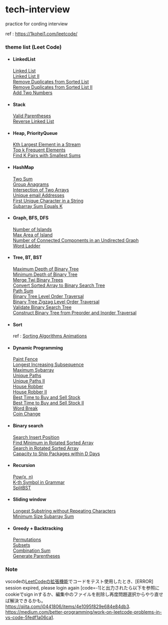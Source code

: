 # tech-interview
practice for cording interview

ref : https://1kohei1.com/leetcode/

### theme list (Leet Code)
- #### LinkedList
    [Linked List](https://leetcode.com/problems/linked-list-cycle/)  
    [Linked List II](https://leetcode.com/problems/linked-list-cycle-ii/)  
    [Remove Duplicates from Sorted List](https://leetcode.com/problems/remove-duplicates-from-sorted-list/)  
    [Remove Duplicates from Sorted List II](https://leetcode.com/problems/remove-duplicates-from-sorted-list-ii/)   
    [Add Two Numbers](https://leetcode.com/problems/add-two-numbers/)  

- #### Stack
    [Valid Parentheses](https://leetcode.com/problems/valid-parentheses/)   
    [Reverse Linked List](https://leetcode.com/problems/reverse-linked-list/)   

- #### Heap, PriorityQueue
    [Kth Largest Element in a Stream](https://leetcode.com/problems/kth-largest-element-in-a-stream/)  
    [Top k Frequent Elements](https://leetcode.com/problems/top-k-frequent-elements/)  
    [Find K Pairs with Smallest Sums](https://leetcode.com/problems/find-k-pairs-with-smallest-sums/)  
    
- #### HashMap
    [Two Sum](https://leetcode.com/problems/two-sum/)  
    [Group Anagrams](https://leetcode.com/problems/group-anagrams/)  
    [Intersection of Two Arrays](https://leetcode.com/problems/intersection-of-two-arrays/)  
    [Unique email Addresses](https://leetcode.com/problems/unique-email-addresses/)  
    [First Unique Character in a String](https://leetcode.com/problems/first-unique-character-in-a-string/)  
    [Subarray Sum Equals K](https://leetcode.com/problems/subarray-sum-equals-k/)  

- #### Graph, BFS, DFS
    [Number of Islands](https://leetcode.com/problems/number-of-islands/)  
    [Max Area of Island](https://leetcode.com/problems/max-area-of-island/)   
    [Number of Connected Components in an Undirected Graph](https://leetcode.com/problems/number-of-connected-components-in-an-undirected-graph/)  
    [Word Ladder](https://leetcode.com/problems/word-ladder/)  

- #### Tree, BT, BST
    [Maximum Depth of Binary Tree](https://leetcode.com/problems/maximum-depth-of-binary-tree/)  
    [Minimum Depth of Binary Tree](https://leetcode.com/problems/minimum-depth-of-binary-tree/)  
    [Merge Twi Binary Trees](https://leetcode.com/problems/merge-two-binary-trees/)  
    [Convert Sorted Array to Binary Search Tree](https://leetcode.com/problems/convert-sorted-array-to-binary-search-tree/)  
    [Path Sum](https://leetcode.com/problems/path-sum/)  
    [Binary Tree Level Order Traversal](https://leetcode.com/problems/binary-tree-level-order-traversal/)  
    [Binary Tree Zigzag Level Order Traversal](https://leetcode.com/problems/binary-tree-zigzag-level-order-traversal/)  
    [Validate Binary Search Tree](https://leetcode.com/problems/validate-binary-search-tree/)  
    [Construct Binary Tree from Preorder and Inorder Traversal](https://leetcode.com/problems/construct-binary-tree-from-preorder-and-inorder-traversal/)  
    
- #### Sort
    ref : [Sorting Algorithms Animations](https://www.toptal.com/developers/sorting-algorithms)  

- #### Dynamic Programming
    [Paint Fence](https://leetcode.com/problems/paint-fence/)  
    [Longest Increasing Subsequence](https://leetcode.com/problems/longest-increasing-subsequence/)  
    [Maximum Sybarray](https://leetcode.com/problems/maximum-subarray/)  
    [Unique Paths](https://leetcode.com/problems/unique-paths/)  
    [Unique Paths II](https://leetcode.com/problems/unique-paths-ii/)   
    [House Robber](https://leetcode.com/problems/house-robber/)  
    [House Robber II](https://leetcode.com/problems/house-robber-ii/)   
    [Best Time to Buy and Sell Stock](https://leetcode.com/problems/best-time-to-buy-and-sell-stock/)  
    [Best Time to Buy and Sell Stock II](https://leetcode.com/problems/best-time-to-buy-and-sell-stock-ii/)   
    [Word Break](https://leetcode.com/problems/word-break/)  
    [Coin Change](https://leetcode.com/problems/coin-change/)   

- #### Binary search
    [Search Insert Position](https://leetcode.com/problems/search-insert-position/)  
    [Find Minimum in Rotated Sorted Array](https://leetcode.com/problems/find-minimum-in-rotated-sorted-array/)  
    [Search in Rotated Sorted Array](https://leetcode.com/problems/search-in-rotated-sorted-array/)  
    [Capacity to Ship Packages within D Days](https://leetcode.com/problems/capacity-to-ship-packages-within-d-days/)  

- #### Recursion
    [Pow(x, n)](https://leetcode.com/problems/powx-n/)  
    [K-th Symbol in Grammar](https://leetcode.com/problems/k-th-symbol-in-grammar/)  
    [SplitBST](https://leetcode.com/problems/split-bst/)  

- #### Sliding window
    [Longest Substring without Repeating Characters](https://leetcode.com/problems/longest-substring-without-repeating-characters/)  
    [Minimum Size Subarray Sum](https://leetcode.com/problems/minimum-size-subarray-sum/)  

- #### Greedy + Backtracking
    [Permutations](https://leetcode.com/problems/permutations/)  
    [Subsets](https://leetcode.com/problems/subsets/)  
    [Combination Sum](https://leetcode.com/problems/combination-sum/)  
    [Generate Parentheses](https://leetcode.com/problems/generate-parentheses/)  


### Note
vscodeの[LeetCodeの拡張機能](LeetCode.vscode-leetcode)でコードをテスト使用したとき、[ERROR] session expired, please login again [code=-1]と出力されたら以下を参照にcookieでsign inするか、編集中のファイルを削除し再度問題選択からやり直せば解決できるかも。  
https://qiita.com/j0441806/items/4e1095f829e684e84db3.         
https://medium.com/better-programming/work-on-leetcode-problems-in-vs-code-5fedf1a06ca1.   
